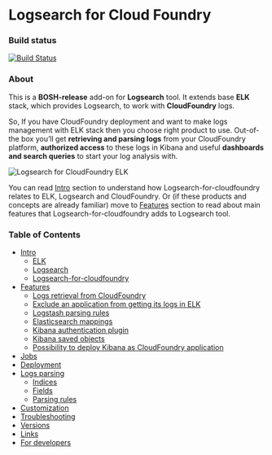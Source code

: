 # Logsearch for Cloud Foundry

### Build status

[![Build Status](https://travis-ci.org/cloudfoundry-community/logsearch-for-cloudfoundry.svg?branch=master)](https://travis-ci.org/cloudfoundry-community/logsearch-for-cloudfoundry)


### About

This is a **BOSH-release** add-on for **Logsearch** tool. It extends base **ELK** stack, which provides Logsearch, to work with **CloudFoundry** logs.

So, If you have CloudFoundry deployment and want to make logs management with ELK stack then you choose right product to use. Out-of-the box you’ll get **retrieving and parsing logs** from your CloudFoundry platform, **authorized access** to these logs in Kibana and useful **dashboards and search queries** to start your log analysis with.

![Logsearch for CloudFoundry ELK](docs/img/overview.png)

You can read [Intro](docs/intro.md) section to understand how Logsearch-for-cloudfoundry relates to ELK, Logsearch and CloudFoundry. Or (if these products and concepts are already familiar) move to [Features](docs/features.md) section to read about main features that Logsearch-for-cloudfoundry adds to Logsearch tool.

### Table of Contents

* [Intro](docs/intro.md)
  * [ELK](docs/intro.md#elk)
  * [Logsearch](docs/intro.md#logsearch)
  * [Logsearch-for-cloudfoundry](docs/intro.md#logsearch-for-cloudfoundry)
* [Features](docs/features.md)
  * [Logs retrieval from CloudFoundry](docs/features.md#logs-retrieval-from-cloudfoundry)
  * [Exclude an application from getting its logs in ELK](docs/features.md#exclude-an-application-from-getting-its-logs-in-elk)
  * [Logstash parsing rules](docs/features.md#logstash-parsing-rules)
  * [Elasticsearch mappings](docs/features.md#elasticsearch-mappings)
  * [Kibana authentication plugin](docs/features.md#kibana-authentication-plugin)
  * [Kibana saved objects](docs/features.md#kibana-saved-objects)
  * [Possibility to deploy Kibana as CloudFoundry application](docs/features.md#possibility-to-deploy-kibana-as-cloudfoundry-application)
* [Jobs](docs/jobs.md) 
* [Deployment](docs/deployment.md)
* [Logs parsing](docs/logs-parsing.md)
  * [Indices](docs/logs-parsing.md#indices)
  * [Fields](docs/logs-parsing.md#fields)
  * [Parsing rules](docs/logs-parsing.md#parsing-rules)
* [Customization](docs/customization.md)
* [Troubleshooting](docs/troubleshooting.md)
* [Versions](docs/versions.md)
* [Links](docs/links.md)
* [For developers](docs/for-developers.md)
